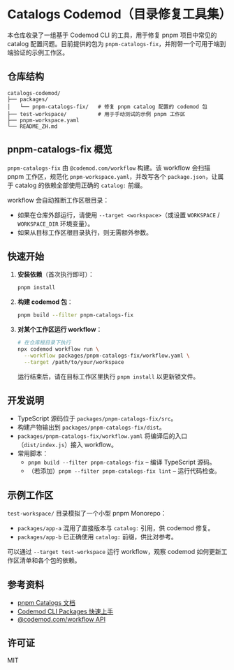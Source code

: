 # Catalogs Codemod（目录修复工具集）

本仓库收录了一组基于 Codemod CLI 的工具，用于修复 pnpm 项目中常见的 catalog 配置问题。目前提供的包为 `pnpm-catalogs-fix`，并附带一个可用于端到端验证的示例工作区。

## 仓库结构

```
catalogs-codemod/
├── packages/
│   └── pnpm-catalogs-fix/   # 修复 pnpm catalog 配置的 codemod 包
├── test-workspace/          # 用于手动测试的示例 pnpm 工作区
├── pnpm-workspace.yaml
└── README_ZH.md
```

## pnpm-catalogs-fix 概览

`pnpm-catalogs-fix` 由 `@codemod.com/workflow` 构建。该 workflow 会扫描 pnpm 工作区，规范化 `pnpm-workspace.yaml`，并改写各个 `package.json`，让属于 catalog 的依赖全部使用正确的 `catalog:` 前缀。

workflow 会自动推断工作区根目录：
- 如果在仓库外部运行，请使用 `--target <workspace>`（或设置 `WORKSPACE` / `WORKSPACE_DIR` 环境变量）。
- 如果从目标工作区根目录执行，则无需额外参数。

## 快速开始

1. **安装依赖**（首次执行即可）：
   ```bash
   pnpm install
   ```
2. **构建 codemod 包**：
   ```bash
   pnpm build --filter pnpm-catalogs-fix
   ```
3. **对某个工作区运行 workflow**：
   ```bash
   # 在仓库根目录下执行
   npx codemod workflow run \
     --workflow packages/pnpm-catalogs-fix/workflow.yaml \
     --target /path/to/your/workspace
   ```
   运行结束后，请在目标工作区里执行 `pnpm install` 以更新锁文件。

## 开发说明

- TypeScript 源码位于 `packages/pnpm-catalogs-fix/src`。
- 构建产物输出到 `packages/pnpm-catalogs-fix/dist`。
- `packages/pnpm-catalogs-fix/workflow.yaml` 将编译后的入口（`dist/index.js`）接入 workflow。
- 常用脚本：
  - `pnpm build --filter pnpm-catalogs-fix` – 编译 TypeScript 源码。
  - （若添加）`pnpm --filter pnpm-catalogs-fix lint` – 运行代码检查。

## 示例工作区

`test-workspace/` 目录模拟了一个小型 pnpm Monorepo：

- `packages/app-a` 混用了直接版本与 `catalog:` 引用，供 codemod 修复。
- `packages/app-b` 已正确使用 `catalog:` 前缀，供比对参考。

可以通过 `--target test-workspace` 运行 workflow，观察 codemod 如何更新工作区清单和各个包的依赖。

## 参考资料

- [pnpm Catalogs 文档](https://pnpm.io/catalogs)
- [Codemod CLI Packages 快速上手](https://docs.codemod.com/cli/packages/quickstart)
- [@codemod.com/workflow API](https://docs.codemod.com/cli/workflow-api)

## 许可证

MIT
